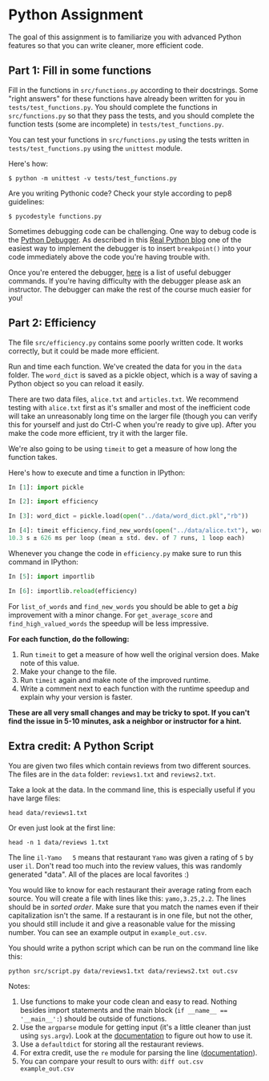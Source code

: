# Python Assignment

The goal of this assignment is to familiarize you with advanced Python 
features so that you can write cleaner, more efficient code.

## Part 1: Fill in some functions

Fill in the functions in `src/functions.py` according to their docstrings. Some 
"right answers" for these functions have already been written for you in 
`tests/test_functions.py`. You should complete the functions in 
`src/functions.py` so that they pass the tests, and you should complete the 
function tests (some are incomplete) in `tests/test_functions.py`.

You can test your functions in `src/functions.py` using the tests written in 
`tests/test_functions.py` using the `unittest` module.

Here's how:
```shell
$ python -m unittest -v tests/test_functions.py
```

Are you writing Pythonic code?  Check your style according to pep8 guidelines:

```shell
$ pycodestyle functions.py
```

Sometimes debugging code can be challenging.  One way to debug code is the 
[Python Debugger](https://docs.python.org/3/library/pdb.html).  As described
in this [Real Python blog](https://realpython.com/python-debugging-pdb/) one
of the easiest way to implement the debugger is to insert `breakpoint()` into
your code immediately above the code you're having trouble with.

Once you're entered the debugger, [here](https://realpython.com/python-debugging-pdb/#essential-pdb-commands)
is a list of useful debugger commands.  If you're having difficulty with the
debugger please ask an instructor.  The debugger can make the rest of the
course much easier for you!

## Part 2: Efficiency

The file `src/efficiency.py` contains some poorly written code. It works 
correctly, but it could be made more efficient.

Run and time each function.  We've created the data for you in the `data` folder. 
The `word_dict` is saved as a pickle object, which is a way of saving a Python 
object so you can reload it easily.

There are two data files, `alice.txt` and `articles.txt`. We recommend testing 
with `alice.txt` first as it's smaller and most of the inefficient code will 
take an unreasonably long time on the larger file (though you can verify this 
for yourself and just do Ctrl-C when you're ready to give up). After you make 
the code more efficient, try it with the larger file.

We're also going to be using `timeit` to get a measure of how long the function 
takes.

Here's how to execute and time a function in IPython:

```python
In [1]: import pickle

In [2]: import efficiency

In [3]: word_dict = pickle.load(open("../data/word_dict.pkl","rb"))

In [4]: timeit efficiency.find_new_words(open("../data/alice.txt"), word_dict)
10.3 s ± 626 ms per loop (mean ± std. dev. of 7 runs, 1 loop each)
```

Whenever you change the code in `efficiency.py` make sure to run this command 
in IPython:

```python
In [5]: import importlib

In [6]: importlib.reload(efficiency)
```

For `list_of_words` and `find_new_words` you should be able to get a *big* 
improvement with a minor change. For `get_average_score` and `find_high_valued_words` 
the speedup will be less impressive.

**For each function, do the following:**

1. Run `timeit` to get a measure of how well the original version does. Make note of this value.
2. Make your change to the file.
3. Run `timeit` again and make note of the improved runtime.
4. Write a comment next to each function with the runtime speedup and explain why your version is faster.

**These are all very small changes and may be tricky to spot. If you can't find the issue in 5-10 minutes, ask a neighbor or instructor for a hint.**


## Extra credit: A Python Script

You are given two files which contain reviews from two different sources. The files are in the `data` folder: `reviews1.txt` and `reviews2.txt`.

Take a look at the data. In the command line, this is especially useful if you have large files:

```shell
head data/reviews1.txt
```

Or even just look at the first line:

```shell
head -n 1 data/reviews 1.txt
```

The line `il-Yamo   5` means that restaurant `Yamo` was given a rating of `5` 
by user `il`. Don't read too much into the review values, this was randomly 
generated "data". All of the places are local favorites :)

You would like to know for each restaurant their average rating from each source. 
You will create a file with lines like this: `yamo,3.25,2.2`. The lines should 
be in *sorted order*. Make sure that you match the names even if their 
capitalization isn't the same. If a restaurant is in one file, but not the other, 
you should still include it and give a reasonable value for the missing number. 
You can see an example output in `example_out.csv`.

You should write a python script which can be run on the command line like this:

```shell
python src/script.py data/reviews1.txt data/reviews2.txt out.csv
```

Notes:

1. Use functions to make your code clean and easy to read. Nothing besides import 
statements and the main block (`if __name__ == '__main__':`) should be outside of functions.
2. Use the `argparse` module for getting input (it's a little cleaner than just 
using `sys.argv`). Look at the [documentation](https://docs.python.org/3/howto/argparse.html) 
to figure out how to use it.
3. Use a `defaultdict` for storing all the restaurant reviews.
4. For extra credit, use the `re` module for parsing the line ([documentation](https://docs.python.org/3/library/re.html)).
5. You can compare your result to ours with: `diff out.csv example_out.csv`
